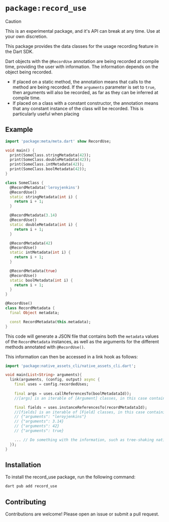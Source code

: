 # `package:record_use`


> [!CAUTION]
> This is an experimental package, and it's API can break at any time. Use at
> your own discretion.

This package provides the data classes for the usage recording feature in the
Dart SDK.

Dart objects with the `@RecordUse` annotation are being recorded at compile 
time, providing the user with information. The information depends on the object
being recorded.

- If placed on a static method, the annotation means that calls to the method
are being recorded. If the `arguments` parameter is set to `true`, then
arguments will also be recorded, as far as they can be inferred at compile time.
- If placed on a class with a constant constructor, the annotation means that
any constant instance of the class will be recorded. This is particularly useful
when placing 

## Example
```dart
import 'package:meta/meta.dart' show RecordUse;

void main() {
  print(SomeClass.stringMetadata(42));
  print(SomeClass.doubleMetadata(42));
  print(SomeClass.intMetadata(42));
  print(SomeClass.boolMetadata(42));
}

class SomeClass {
  @RecordMetadata('leroyjenkins')
  @RecordUse()
  static stringMetadata(int i) {
    return i + 1;
  }

  @RecordMetadata(3.14)
  @RecordUse()
  static doubleMetadata(int i) {
    return i + 1;
  }

  @RecordMetadata(42)
  @RecordUse()
  static intMetadata(int i) {
    return i + 1;
  }

  @RecordMetadata(true)
  @RecordUse()
  static boolMetadata(int i) {
    return i + 1;
  }
}

@RecordUse()
class RecordMetadata {
  final Object metadata;

  const RecordMetadata(this.metadata);
}

```
This code will generate a JSON file that contains both the `metadata` values of
the `RecordMetadata` instances, as well as the arguments for the different
methods annotated with `@RecordUse()`.

This information can then be accessed in a link hook as follows:
```dart
import 'package:native_assets_cli/native_assets_cli.dart';

void main(List<String> arguments){
  link(arguments, (config, output) async {
    final uses = config.recordedUses;
    
    final args = uses.callReferencesTo(boolMetadataId));
    //[args] is an iterable of [Argument] classes, in this case containing "42"

    final fields = uses.instanceReferencesTo(recordMetadataId);
    //[fields] is an iterable of [Field] classes, in this case containing
    // {"arguments": "leroyjenkins"}
    // {"arguments": 3.14}
    // {"arguments": 42}
    // {"arguments": true}

    ... // Do something with the information, such as tree-shaking native assets
  });
}
```

## Installation
To install the record_use package, run the following command:

```bash
dart pub add record_use
```

## Contributing
Contributions are welcome! Please open an issue or submit a pull request.